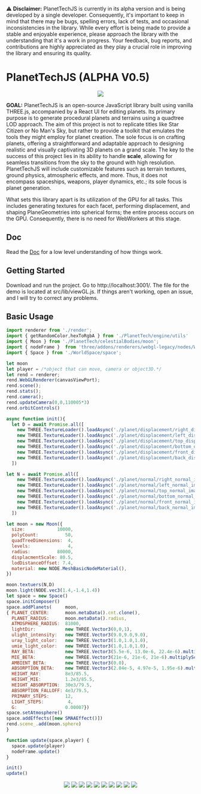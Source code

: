⚠️ **Disclaimer:** PlanetTechJS is currently in its alpha version and is being developed by a single developer. Consequently, it's important to keep in mind that there may be bugs, spelling errors, lack of tests, and occasional inconsistencies in the library. While every effort is being made to provide a stable and enjoyable experience, please approach the library with the understanding that it's a work in progress. Your feedback, bug reports, and contributions are highly appreciated as they play a crucial role in improving the library and ensuring its quality.


# PlanetTechJS (ALPHA V0.5) 
<p align="center">
  <img src="./public/readmeImg/logoPT.png" />
</p>


**GOAL:**
PlanetTechJS is an open-source JavaScript library built using vanilla THREE.js, accompanied by a React UI for editing planets. Its primary purpose is to generate procedural planets and terrains using a quadtree LOD approach. The aim of this project is not to replicate titles like Star Citizen or No Man's Sky, but rather to provide a toolkit that emulates the tools they might employ for planet creation. The sole focus is on crafting planets, offering a straightforward and adaptable approach to designing realistic and visually captivating 3D planets on a grand scale. The key to the success of this project lies in its ability to handle **scale**, allowing for seamless transitions from the sky to the ground with high resolution. PlanetTechJS will include customizable features such as terrain textures, ground physics, atmospheric effects, and more. Thus, it does not encompass spaceships, weapons, player dynamics, etc.; its sole focus is planet generation.

What sets this library apart is its utilization of the GPU for all tasks. This includes generating textures for each facet, performing displacement, and shaping PlaneGeometries into spherical forms; the entire process occurs on the GPU. Consequently, there is no need for WebWorkers at this stage.

## Doc
Read the [Doc](./DOC.md) for a low level understanding of how things work.

## Getting Started
Download and run the project. Go to http://localhost:3001/. The file for the demo is located at src/lib/viewGL.js. If things aren't working, open an issue, and I will try to correct any problems.

## Basic Usage
```javascript
import renderer from './render';
import { getRandomColor,hexToRgbA } from './PlanetTech/engine/utils'
import { Moon } from './PlanetTech/celestialBodies/moon';
import { nodeFrame }  from 'three/addons/renderers/webgl-legacy/nodes/WebGLNodes.js';
import { Space } from './WorldSpace/space';

let moon 
let player = /*object that can move, camera or object3D.*/
let rend = renderer;
rend.WebGLRenderer(canvasViewPort);
rend.scene();
rend.stats();
rend.camera();
rend.updateCamera(0,0,110005*3)
rend.orbitControls()

async function init(){
  let D = await Promise.all([
    new THREE.TextureLoader().loadAsync('./planet/displacement/right_displacement_image.png'),
    new THREE.TextureLoader().loadAsync('./planet/displacement/left_displacement_image.png'),
    new THREE.TextureLoader().loadAsync('./planet/displacement/top_displacement_image.png'),
    new THREE.TextureLoader().loadAsync('./planet/displacement/bottom_displacement_image.png'),
    new THREE.TextureLoader().loadAsync('./planet/displacement/front_displacement_image.png'),
    new THREE.TextureLoader().loadAsync('./planet/displacement/back_displacement_image.png'),
  ])

let N = await Promise.all([
    new THREE.TextureLoader().loadAsync('./planet/normal/right_normal_image.png'),
    new THREE.TextureLoader().loadAsync('./planet/normal/left_normal_image.png'),
    new THREE.TextureLoader().loadAsync('./planet/normal/top_normal_image.png'),
    new THREE.TextureLoader().loadAsync('./planet/normal/bottom_normal_image.png'),
    new THREE.TextureLoader().loadAsync('./planet/normal/front_normal_image.png'),
    new THREE.TextureLoader().loadAsync('./planet/normal/back_normal_image.png'),
  ])

let moon = new Moon({
  size:            10000,
  polyCount:          50,
  quadTreeDimensions:  4,
  levels:              4,
  radius:          80000,
  displacmentScale: 80.5,
  lodDistanceOffset: 7.4,
  material: new NODE.MeshBasicNodeMaterial(),
})

moon.textuers(N,D)
moon.light(NODE.vec3(1.4,-1.4,1.4))
let space = new Space()
space.initComposer()
space.addPlanets(     moon,
{ PLANET_CENTER:      moon.metaData().cnt.clone(),
  PLANET_RADIUS:      moon.metaData().radius,
  ATMOSPHERE_RADIUS:  81000,
  lightDir:           new THREE.Vector3(0,0,1),
  ulight_intensity:   new THREE.Vector3(9.0,9.0,9.0),
  uray_light_color:   new THREE.Vector3(1.0,1.0,1.0),
  umie_light_color:   new THREE.Vector3(1.0,1.0,1.0),
  RAY_BETA:           new THREE.Vector3(5.5e-6, 13.0e-6, 22.4e-6).multiplyScalar(34.5),
  MIE_BETA:           new THREE.Vector3(21e-6, 21e-6, 21e-6).multiplyScalar(34.5),
  AMBIENT_BETA:       new THREE.Vector3(0.0),
  ABSORPTION_BETA:    new THREE.Vector3(2.04e-5, 4.97e-5, 1.95e-6).multiplyScalar(79.5),
  HEIGHT_RAY:         8e3/85.5,
  HEIGHT_MIE:         1.2e3/85.5,
  HEIGHT_ABSORPTION:  30e3/79.5,
  ABSORPTION_FALLOFF: 4e3/79.5,
  PRIMARY_STEPS:      12,
  LIGHT_STEPS:         4,
  G:                  0.00007})
space.setAtmosphere()
space.addEffects([new SMAAEffect()])
rend.scene_.add(moon.sphere)
}

function update(space,player) {
  space.update(player)
  nodeFrame.update()
}

init()
update()
```


<p align="center">
  <img src="./public/readmeImg/p25.png" />
  <img src="./public/readmeImg/planet1.png" />
  <img src="./public/readmeImg/planet2.png" />
  <img src="./public/readmeImg/planet4.png" />
  <img src="./public/readmeImg/planet5.png" />
  <img src="./public/readmeImg/p20.png" />
  <img src="./public/readmeImg/p21.png" />
  <img src="./public/readmeImg/p22.png" />
  <img src="./public/readmeImg/p23.png" />
  <img src="./public/readmeImg/p24.png" />
</p>
